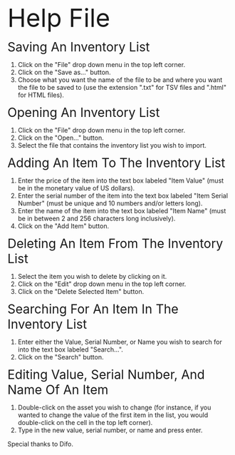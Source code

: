 <span style ="font-size:4em;">Help File</span>

<span style ="font-size:2em;">Saving An Inventory List</span>
1) Click on the "File" drop down menu in the top left corner.
2) Click on the "Save as..." button.
3) Choose what you want the name of the file to be and where you want the file to be saved to (use the extension ".txt" for TSV files and ".html" for HTML files).

<span style ="font-size:2em;">Opening An Inventory List</span>
1) Click on the "File" drop down menu in the top left corner.
2) Click on the "Open..." button.
3) Select the file that contains the inventory list you wish to import.

<span style ="font-size:2em;">Adding An Item To The Inventory List</span>
1) Enter the price of the item into the text box labeled "Item Value" (must be in the monetary value of US dollars).
2) Enter the serial number of the item into the text box labeled "Item Serial Number" (must be unique and 10 numbers and/or letters long).
3) Enter the name of the item into the text box labeled "Item Name" (must be in between 2 and 256 characters long inclusively).
4) Click on the "Add Item" button.

<span style ="font-size:2em;">Deleting An Item From The Inventory List</span>
1) Select the item you wish to delete by clicking on it.
2) Click on the "Edit" drop down menu in the top left corner.
3) Click on the "Delete Selected Item" button.

<span style ="font-size:2em;">Searching For An Item In The Inventory List</span>
1) Enter either the Value, Serial Number, or Name you wish to search for into the text box labeled "Search...".
2) Click on the "Search" button.

<span style ="font-size:2em;">Editing Value, Serial Number, And Name Of An Item</span>
1) Double-click on the asset you wish to change (for instance, if you wanted to change the value of the first item in the list, you would double-click on the cell in the top left corner).
2) Type in the new value, serial number, or name and press enter.


Special thanks to Difo.